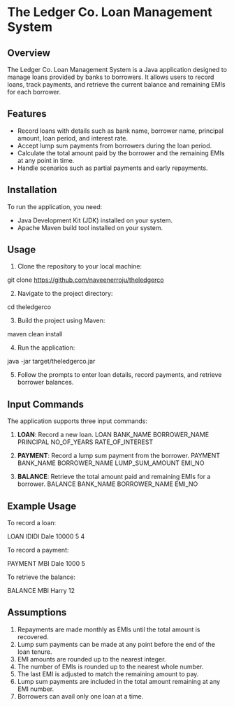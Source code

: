 # The Ledger Co. Loan Management System

## Overview

The Ledger Co. Loan Management System is a Java application designed to manage loans provided by banks to borrowers. It
allows users to record loans, track payments, and retrieve the current balance and remaining EMIs for each borrower.

## Features

- Record loans with details such as bank name, borrower name, principal amount, loan period, and interest rate.
- Accept lump sum payments from borrowers during the loan period.
- Calculate the total amount paid by the borrower and the remaining EMIs at any point in time.
- Handle scenarios such as partial payments and early repayments.

## Installation

To run the application, you need:

- Java Development Kit (JDK) installed on your system.
- Apache Maven build tool installed on your system.

## Usage

1. Clone the repository to your local machine:

git clone https://github.com/naveenerroju/theledgerco

2. Navigate to the project directory:

cd theledgerco

3. Build the project using Maven:

maven clean install

4. Run the application:

java -jar target/theledgerco.jar

5. Follow the prompts to enter loan details, record payments, and retrieve borrower balances.

## Input Commands

The application supports three input commands:

1. **LOAN**: Record a new loan.
   LOAN BANK_NAME BORROWER_NAME PRINCIPAL NO_OF_YEARS RATE_OF_INTEREST

2. **PAYMENT**: Record a lump sum payment from the borrower.
   PAYMENT BANK_NAME BORROWER_NAME LUMP_SUM_AMOUNT EMI_NO


3. **BALANCE**: Retrieve the total amount paid and remaining EMIs for a borrower.
   BALANCE BANK_NAME BORROWER_NAME EMI_NO

## Example Usage

To record a loan:

LOAN IDIDI Dale 10000 5 4

To record a payment:

PAYMENT MBI Dale 1000 5

To retrieve the balance:

BALANCE MBI Harry 12

## Assumptions

1. Repayments are made monthly as EMIs until the total amount is recovered.
2. Lump sum payments can be made at any point before the end of the loan tenure.
3. EMI amounts are rounded up to the nearest integer.
4. The number of EMIs is rounded up to the nearest whole number.
5. The last EMI is adjusted to match the remaining amount to pay.
6. Lump sum payments are included in the total amount remaining at any EMI number.
7. Borrowers can avail only one loan at a time.
